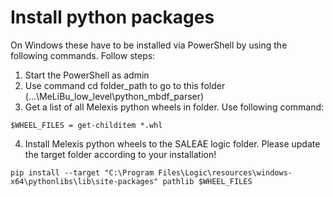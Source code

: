 # Install python packages

On Windows these have to be installed via PowerShell by using the following commands.
Follow steps:

1. Start the PowerShell as admin
2. Use command cd folder_path to go to this folder (...\MeLiBu_low_level\python_mbdf_parser)
3. Get a list of all Melexis python wheels in folder. Use following command:
```
$WHEEL_FILES = get-childitem *.whl
```
4. Install Melexis python wheels to the SALEAE logic folder. Please update the target folder according to your installation!
```
pip install --target "C:\Program Files\Logic\resources\windows-x64\pythonlibs\lib\site-packages" pathlib $WHEEL_FILES
```